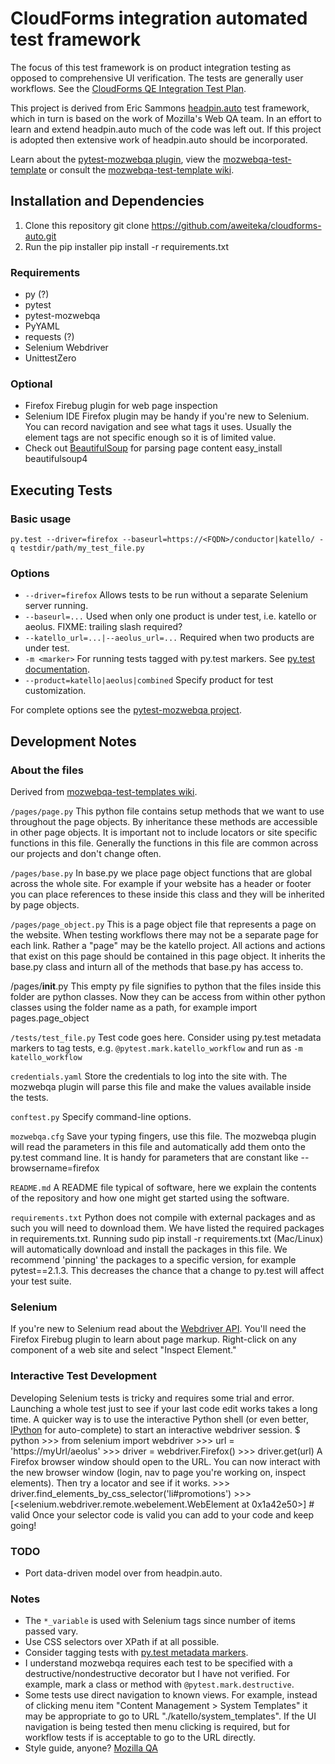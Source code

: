 # CloudForms integration automated test framework

The focus of this test framework is on product integration testing as opposed to comprehensive UI verification. The tests are generally user workflows. See the [CloudForms QE Integration Test Plan](https://docspace.corp.redhat.com/docs/DOC-112731).

This project is derived from Eric Sammons [headpin.auto](https://github.com/eanxgeek/headpin.auto) test framework, which in turn is based on the work of Mozilla's Web QA team. In an effort to learn and extend headpin.auto much of the code was left out. If this project is adopted then extensive work of headpin.auto should be incorporated.

Learn about the [pytest-mozwebqa plugin](https://github.com/davehunt/pytest-mozwebqa), view the [mozwebqa-test-template]() or consult the [mozwebqa-test-template wiki](https://github.com/mozilla/mozwebqa-test-templates/wiki).

## Installation and Dependencies
1. Clone this repository
        git clone https://github.com/aweiteka/cloudforms-auto.git
2. Run the pip installer
        pip install -r requirements.txt

### Requirements
* py (?)
* pytest
* pytest-mozwebqa
* PyYAML
* requests (?)
* Selenium Webdriver
* UnittestZero

### Optional
* Firefox Firebug plugin for web page inspection
* Selenium IDE Firefox plugin may be handy if you're new to Selenium. You can record navigation and see what tags it uses. Usually the element tags are not specific enough so it is of limited value.
* Check out [BeautifulSoup](http://www.crummy.com/software/BeautifulSoup/) for parsing page content
        easy_install beautifulsoup4

## Executing Tests
### Basic usage
    py.test --driver=firefox --baseurl=https://<FQDN>/conductor|katello/ -q testdir/path/my_test_file.py

### Options
* `--driver=firefox` Allows tests to be run without a separate Selenium server running.
* `--baseurl=...` Used when only one product is under test, i.e. katello or aeolus. FIXME: trailing slash required?
* `--katello_url=...|--aeolus_url=...` Required when two products are under test.
* `-m <marker>` For running tests tagged with py.test markers. See [py.test documentation](http://pytest.org/latest/example/markers.html).
* `--product=katello|aeolus|combined` Specify product for test customization.

For complete options see the [pytest-mozwebqa project](https://github.com/davehunt/pytest-mozwebqa).

## Development Notes

### About the files
Derived from [mozwebqa-test-templates wiki](https://github.com/mozilla/mozwebqa-test-templates/wiki/File-glossary).

`/pages/page.py` This python file contains setup methods that we want to use throughout the page objects. By inheritance these methods are accessible in other page objects. It is important not to include locators or site specific functions in this file. Generally the functions in this file are common across our projects and don't change often.

`/pages/base.py` In base.py we place page object functions that are global across the whole site. For example if your website has a header or footer you can place references to these inside this class and they will be inherited by page objects.

`/pages/page_object.py` This is a page object file that represents a page on the website. When testing workflows there may not be a separate page for each link. Rather a "page" may be the katello project. All actions and actions that exist on this page should be contained in this page object. It inherits the base.py class and inturn all of the methods that base.py has access to.

/pages/__init__.py This empty py file signifies to python that the files inside this folder are python classes. Now they can be access from within other python classes using the folder name as a path, for example import pages.page_object

`/tests/test_file.py` Test code goes here. Consider using py.test metadata markers to tag tests, e.g. `@pytest.mark.katello_workflow` and run as `-m katello_workflow`

`credentials.yaml` Store the credentials to log into the site with. The mozwebqa plugin will parse this file and make the values available inside the tests.

`conftest.py` Specify command-line options.

`mozwebqa.cfg` Save your typing fingers, use this file. The mozwebqa plugin will read the parameters in this file and automatically add them onto the py.test command line. It is handy for parameters that are constant like --browsername=firefox

`README.md` A README file typical of software, here we explain the contents of the repository and how one might get started using the software.

`requirements.txt` Python does not compile with external packages and as such you will need to download them. We have listed the required packages in requirements.txt. Running sudo pip install -r requirements.txt (Mac/Linux) will automatically download and install the packages in this file. We recommend 'pinning' the packages to a specific version, for example pytest==2.1.3. This decreases the chance that a change to py.test will affect your test suite.

### Selenium
If you're new to Selenium read about the [Webdriver API](http://seleniumhq.org/docs/03_webdriver.html). You'll need the Firefox Firebug plugin to learn about page markup. Right-click on any component of a web site and select "Inspect Element." 

### Interactive Test Development
Developing Selenium tests is tricky and requires some trial and error. Launching a whole test just to see if your last code edit works takes a long time. A quicker way is to use the interactive Python shell (or even better, [IPython](http://ipython.org/) for auto-complete) to start an interactive webdriver session.
    $ python
    >>> from selenium import webdriver
    >>> url = 'https://myUrl/aeolus'
    >>> driver = webdriver.Firefox()
    >>> driver.get(url)
A Firefox browser window should open to the URL. You can now interact with the new  browser window (login, nav to page you're working on, inspect elements). Then try a locator and see if it works. 
    >>> driver.find_elements_by_css_selector('li#promotions')
    >>> [<selenium.webdriver.remote.webelement.WebElement at 0x1a42e50>] # valid
Once your selector code is valid you can add to your code and keep going!

### TODO
* Port data-driven model over from headpin.auto.

### Notes
* The `*_variable` is used with Selenium tags since number of items passed vary.
* Use CSS selectors over XPath if at all possible.
* Consider tagging tests with [py.test metadata markers](http://pytest.org/latest/example/markers.html).
* I understand mozwebqa requires each test to be specified with a destructive/nondestructive decorator but I have not verified. For example, mark a class or method with `@pytest.mark.destructive`.
* Some tests use direct navigation to known views. For example, instead of clicking menu item "Content Management > System Templates" it may be appropriate to go to URL "./katello/system_templates". If the UI navigation is being tested then menu clicking is required, but for workflow tests if is acceptable to go to the URL directly.
* Style guide, anyone? [Mozilla QA](https://wiki.mozilla.org/QA/Execution/Web_Testing/Docs/Automation/StyleGuide)
